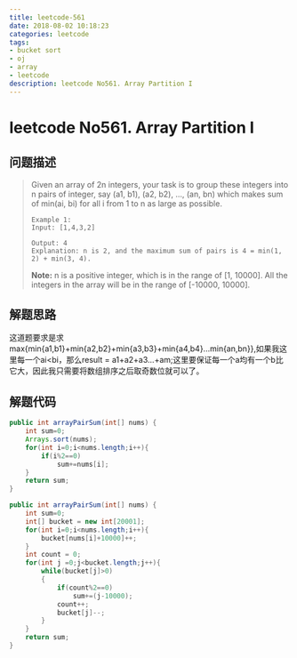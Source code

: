 ```yaml
---
title: leetcode-561
date: 2018-08-02 10:18:23
categories: leetcode
tags: 
- bucket sort
- oj
- array
- leetcode
description: leetcode No561. Array Partition I
---
```

# leetcode No561. Array Partition I

## 问题描述
>Given an array of 2n integers, your task is to group these integers into n pairs of integer, say (a1, b1), (a2, b2), ..., (an, bn) which makes sum of min(ai, bi) for all i from 1 to n as large as possible.
>```text
>Example 1:
>Input: [1,4,3,2]
>
>Output: 4
>Explanation: n is 2, and the maximum sum of pairs is 4 = min(1, 2) + min(3, 4).
>```
>**Note:**
>n is a positive integer, which is in the range of [1, 10000].
>All the integers in the array will be in the range of [-10000, 10000].

## 解题思路
这道题要求是求max{min{a1,b1}+min{a2,b2}+min{a3,b3}+min{a4,b4}...min{an,bn}},如果我这里每一个ai<bi，那么result = a1+a2+a3...+am;这里要保证每一个a均有一个b比它大，因此我只需要将数组排序之后取奇数位就可以了。

## 解题代码

```java
public int arrayPairSum(int[] nums) {
    int sum=0;
    Arrays.sort(nums);
    for(int i=0;i<nums.length;i++){
        if(i%2==0)
            sum+=nums[i];
    }
    return sum;
}
```

```java
public int arrayPairSum(int[] nums) {
    int sum=0;
    int[] bucket = new int[20001];
    for(int i=0;i<nums.length;i++){
        bucket[nums[i]+10000]++;
    }
    int count = 0;
    for(int j =0;j<bucket.length;j++){
        while(bucket[j]>0)
        {
            if(count%2==0)
                sum+=(j-10000);
            count++;
            bucket[j]--;
        }   
    }
    return sum;
}
```
